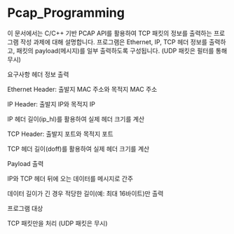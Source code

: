 # Pcap_Programming

이 문서에서는 C/C++ 기반 PCAP API를 활용하여 TCP 패킷의 정보를 출력하는 프로그램 작성 과제에 대해 설명합니다. 프로그램은 Ethernet, IP, TCP 헤더 정보를 출력하고, 패킷의 payload(메시지)를 일부 출력하도록 구성됩니다. (UDP 패킷은 필터를 통해 무시)

요구사항
헤더 정보 출력

Ethernet Header: 출발지 MAC 주소와 목적지 MAC 주소

IP Header: 출발지 IP와 목적지 IP

IP 헤더 길이(ip_hl)를 활용하여 실제 헤더 크기를 계산

TCP Header: 출발지 포트와 목적지 포트

TCP 헤더 길이(doff)를 활용하여 실제 헤더 크기를 계산

Payload 출력

IP와 TCP 헤더 뒤에 오는 데이터를 메시지로 간주

데이터 길이가 긴 경우 적당한 길이(예: 최대 16바이트)만 출력

프로그램 대상

TCP 패킷만을 처리 (UDP 패킷은 무시)

